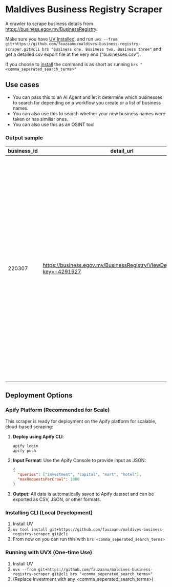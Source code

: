 # Maldives Business Registry Scraper

A crawler to scrape business details from https://business.egov.mv/BusinessRegistry. 

Make sure you have [UV Installed](https://docs.astral.sh/uv/getting-started/installation/), and run `uvx --from git+https://github.com/fauzaanu/maldives-business-registry-scraper.git@cli brs "Business one, Business two, Business three"` and get a detailed csv export file at the very end ("businesses.csv"). 

If you choose to [install](#Installing-CLI) the command is as short as running `brs "<comma_seperated_search_terms>"`

## Use cases

- You can pass this to an AI Agent and let it determine which businesses to search for depending on a workflow you create or a list of business names. 
- You can also use this to search whether your new business names were taken or has similiar ones.
- You can also use this as an OSINT tool


### Output sample

| business_id | detail_url | page_type | extracted_at | business_name | business_type | address | registration_number | status | upn | sme_classification | owner | managing_director | board_of_directors | board_of_directors_count | shareholders | shareholders_count | business_names | business_names_count | business_activities | business_activities_count | permits | licenses |
|-------------|------------|-----------|--------------|---------------|---------------|---------|---------------------|--------|-----|--------------------|-------|-------------------|--------------------|--------------------------|--------------|--------------------|----------------|---------------------|--------------------|--------------------------|---------|----------|
| 220307 | https://business.egov.mv/BusinessRegistry/ViewDetails/220307?key=-4291927 | business_detail |  | edrova Pvt Ltd | Company | Boduvelu Avah. Muiythoshige L. Maavah, Maldives | C12522023 | Registered | 2023PV10023A | Not an SME |  | Ahmed Javaad | [{'name': 'Ahmed Javaad', 'appointed_date': '21-Aug-2023'}, {'name': 'Fauzaan Gasim', 'appointed_date': '21-Aug-2023'}] | 2 | [{'name': 'Fauzaan Gasim', 'join_date': '21-Aug-2023'}, {'name': 'Ahmed Javaad', 'join_date': '21-Aug-2023'}] | 2 | [{'name': 'lessonfuse', 'number': 'BN47822023', 'upn': 'BN20231027120C'}, {'name': 'EDZET', 'number': 'BN23202024', 'upn': 'BN20240530640H'}] | 2 | [{'number': 'BP82052023', 'activity_description': '854901 Education that is not definable by level', 'state': 'Issued', 'issued_date': '26-Feb-2024', 'expiry_date': '', 'business_name': '', 'address': 'Boduvelu Avah. Muiythoshige, L. Maavah, Maldives, L. Maavah, Rahdhebai Magu 15071, L. Maavah, Maldives'}, {'number': 'BP37042024', 'activity_description': '854901 Education that is not definable by level', 'state': 'Issued', 'issued_date': '17-May-2024', 'expiry_date': '', 'business_name': '', 'address': 'Muiythoshige, L.Maavah,Maldives, Rahdhebai Magu 15071, L. Maavah, Maldives'}] | 2 | {'has_permits': False, 'message': 'Does not have any business permit owned by edrova Pvt Ltd', 'permits_list': []} | {'has_licenses': False, 'message': 'Does not have any business license owned by edrova Pvt Ltd', 'licenses_list': []} |


## Deployment Options

### Apify Platform (Recommended for Scale)

This scraper is ready for deployment on the Apify platform for scalable, cloud-based scraping:

1. **Deploy using Apify CLI**:
   ```bash
   apify login
   apify push
   ```

2. **Input Format**: Use the Apify Console to provide input as JSON:
   ```json
   {
     "queries": ["investment", "capital", "mart", "hotel"],
     "maxRequestsPerCrawl": 1000
   }
   ```

3. **Output**: All data is automatically saved to Apify dataset and can be exported as CSV, JSON, or other formats.

### Installing CLI (Local Development)

1. Install UV
2. `uv tool install git+https://github.com/fauzaanu/maldives-business-registry-scraper.git@cli`
3. From now on you can run this with `brs <comma_seperated_search_terms>`

### Running with UVX (One-time Use)

1. Install UV
2. `uvx --from git+https://github.com/fauzaanu/maldives-business-registry-scraper.git@cli brs "<comma_seperated_search_terms>"`
3. (Replace Investment with any <comma_seperated_search_terms>)